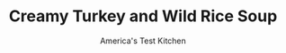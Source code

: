 ---
layout: ../../layouts/MarkdownPostLayout.astro
title: Creamy Turkey and Wild Rice Soup
author: America's Test Kitchen
pubDate: 2023-03-15
description: "Leftover turkey can add rich flavor to a pot of soup-if you know how to handle it."
image_url: https://res.cloudinary.com/hksqkdlah/image/upload/ar_1:1,c_fill,dpr_2.0,f_auto,fl_lossy.progressive.strip_profile,g_faces:auto,q_auto:low,w_344/6222_on07-sfs-4c-turkeysoup-2
tags: ["Main Courses","Rice","Turkey","Soups"]
calories: 4968
protein: 32
carbohydrates: 28
fats: 
fiber: 2
ingredients: ["2 tablespoons, unsalted butter","2 , onions, chopped","1 , celery rib, chopped","1 , turkey or chicken carcass, cut into 4 pieces (see note)","3 cups, white wine","6 cups, low-sodium chicken broth","1 cup, wild rice","2 , carrots, peeled and chopped","1/2 teaspoon, dried thyme","1/4 teaspoon, baking soda","1/4 cup, all-purpose flour","1 cup, heavy cream","3 cups, chopped cooked turkey",", Salt and pepper"]
serves: 8
time: "2¾ hours"
instructions: ["For the turkey broth: Melt butter in large Dutch oven over medium-high heat. Cook onions, celery, and turkey carcass until lightly browned, about 5 minutes. Add wine and chicken broth and simmer over medium-low heat for 1 hour. Strain broth, discarding solids.","For the soup: Wipe out Dutch oven and toast rice over medium heat until rice begins to pop, 5 to 7 minutes. Stir in turkey broth, carrots, thyme, and baking soda and bring to boil. Reduce heat to low and simmer, covered, until rice is tender, about 1 hour.","Whisk flour and cream in bowl until smooth. Slowly whisk flour mixture into soup. Add turkey and simmer until soup is slightly thickened, about 10 minutes. Season with salt and pepper. Serve."]
nutrition: ["673 mg Potassium","385 mg Phosphorus","77 mg Calcium","2 mg Iron","81 mg Magnesium","1147 mg Sodium","3 mg Zinc","35 g Fat","12 mg Niacin (B3)","12 g Monounsaturated","5 g Polyunsaturated","4 mg Vitamin C","150 mg Cholesterol","14 g Saturated","2 g Fiber","6 µg Folic acid","41 µg Folate (food)","4 g Sugars","10 µg Vitamin K","386 g Water","28 g Carbs","52 µg Folate equivalent (total)","32 g Protein","324 µg Vitamin A","621 kcal Energy","4968 calories"]
notes: "Leftover turkey wings, thighs, or drumsticks can be used in place of the carcass."
---